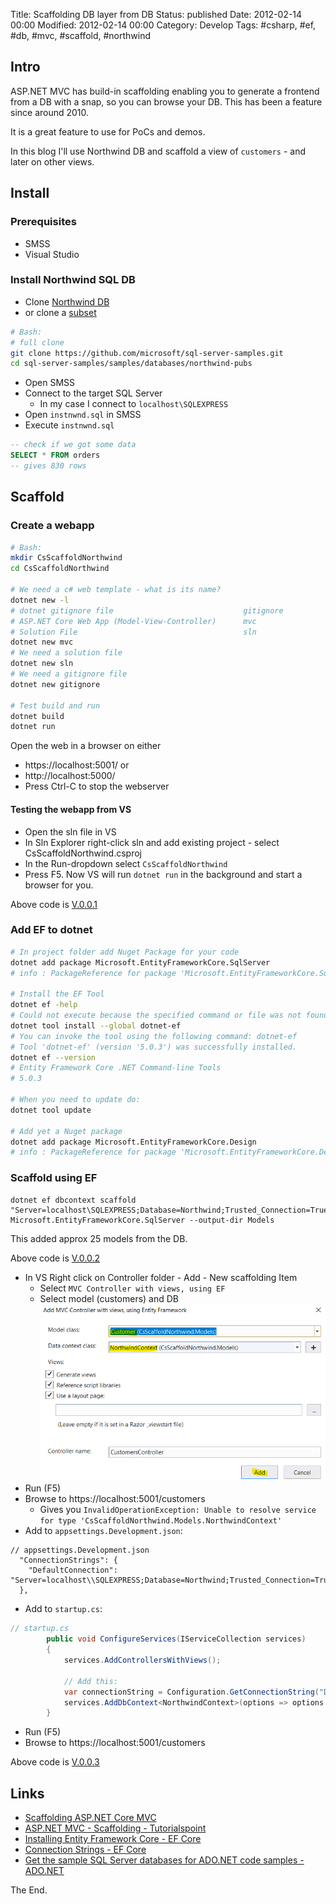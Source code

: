 Title: Scaffolding DB layer from DB
Status: published
Date: 2012-02-14 00:00
Modified: 2012-02-14 00:00
Category: Develop
Tags: #csharp, #ef, #db, #mvc, #scaffold, #northwind

## Intro

ASP.NET MVC has build-in scaffolding enabling you to generate a frontend from a DB with a snap, so you can browse your DB. This has been a feature since around 2010.  

It is a great feature to use for PoCs and demos.  

In this blog I'll use Northwind DB and scaffold a view of `customers` - and later on other views.

## Install

### Prerequisites

* SMSS
* Visual Studio

### Install Northwind SQL DB

* Clone [Northwind DB](https://github.com/Microsoft/sql-server-samples/tree/master/samples/databases/northwind-pubs)
* or clone a [subset](https://github.com/microsoft/sql-server-samples#cloning-only-a-subset-of-the-repo-with-sparse-checkout)

```bash
# Bash:
# full clone
git clone https://github.com/microsoft/sql-server-samples.git
cd sql-server-samples/samples/databases/northwind-pubs
```

* Open SMSS
* Connect to the target SQL Server
    * In my case I connect to `localhost\SQLEXPRESS`
* Open `instnwnd.sql` in SMSS
* Execute `instnwnd.sql`

```sql
-- check if we got some data
SELECT * FROM orders
-- gives 830 rows
```

## Scaffold

### Create a webapp

```bash
# Bash:
mkdir CsScaffoldNorthwind
cd CsScaffoldNorthwind

# We need a c# web template - what is its name?
dotnet new -l
# dotnet gitignore file                             gitignore                                  Config
# ASP.NET Core Web App (Model-View-Controller)      mvc                      [C#], F#          Web/MVC
# Solution File                                     sln                                        Solution
dotnet new mvc
# We need a solution file
dotnet new sln
# We need a gitignore file
dotnet new gitignore

# Test build and run
dotnet build
dotnet run
```

Open the web in a browser on either  

* https://localhost:5001/ or
* http://localhost:5000/
* Press Ctrl-C to stop the webserver

#### Testing the webapp from VS  

* Open the sln file in VS
* In Sln Explorer right-click sln and add existing project - select CsScaffoldNorthwind.csproj
* In the Run-dropdown select `CsScaffoldNorthwind`
* Press F5. Now VS will run `dotnet run` in the background and start a browser for you.

Above code is [V.0.0.1](https://github.com/rasor/CsScaffoldNorthwind/releases/tag/0.0.1)

### Add EF to dotnet

```bash
# In project folder add Nuget Package for your code
dotnet add package Microsoft.EntityFrameworkCore.SqlServer
# info : PackageReference for package 'Microsoft.EntityFrameworkCore.SqlServer' version '5.0.3' added to file \CsScaffoldNorthwind.csproj'.

# Install the EF Tool
dotnet ef -help
# Could not execute because the specified command or file was not found.
dotnet tool install --global dotnet-ef
# You can invoke the tool using the following command: dotnet-ef
# Tool 'dotnet-ef' (version '5.0.3') was successfully installed.
dotnet ef --version
# Entity Framework Core .NET Command-line Tools
# 5.0.3

# When you need to update do:
dotnet tool update

# Add yet a Nuget package
dotnet add package Microsoft.EntityFrameworkCore.Design
# info : PackageReference for package 'Microsoft.EntityFrameworkCore.Design' version '5.0.3' added to file \CsScaffoldNorthwind.csproj'.
```

### Scaffold using EF

```
dotnet ef dbcontext scaffold "Server=localhost\SQLEXPRESS;Database=Northwind;Trusted_Connection=True;" Microsoft.EntityFrameworkCore.SqlServer --output-dir Models
```

This added approx 25 models from the DB.  

Above code is [V.0.0.2](https://github.com/rasor/CsScaffoldNorthwind/releases/tag/0.0.2)

* In VS Right click on Controller folder - Add - New scaffolding Item
    * Select `MVC Controller with views, using EF`
    * Select model (customers) and DB  
    ![Scaffold Controller and View](../img/2021/2021-02-14-Scaffold01.PNG)  
* Run (F5)
* Browse to https://localhost:5001/customers
    * Gives you `InvalidOperationException: Unable to resolve service for type 'CsScaffoldNorthwind.Models.NorthwindContext'`
* Add to `appsettings.Development.json`:

```jsonc
// appsettings.Development.json
  "ConnectionStrings": {
    "DefaultConnection": "Server=localhost\\SQLEXPRESS;Database=Northwind;Trusted_Connection=True;"
  },
```
* Add to `startup.cs`:

```csharp
// startup.cs
        public void ConfigureServices(IServiceCollection services)
        {
            services.AddControllersWithViews();

            // Add this:
            var connectionString = Configuration.GetConnectionString("DefaultConnection");
            services.AddDbContext<NorthwindContext>(options => options.UseSqlServer(connectionString));
        }
```
* Run (F5)
* Browse to https://localhost:5001/customers

Above code is [V.0.0.3](https://github.com/rasor/CsScaffoldNorthwind/releases/tag/0.0.3)

## Links

* [Scaffolding ASP.NET Core MVC](https://www.c-sharpcorner.com/article/scaffolding-asp-net-core-mvc/)
* [ASP.NET MVC - Scaffolding - Tutorialspoint](https://www.tutorialspoint.com/asp.net_mvc/asp.net_mvc_scaffolding.htm)
* [Installing Entity Framework Core - EF Core](https://docs.microsoft.com/en-us/ef/core/get-started/overview/install)
* [Connection Strings - EF Core](https://docs.microsoft.com/en-us/ef/core/miscellaneous/connection-strings)
* [Get the sample SQL Server databases for ADO.NET code samples - ADO.NET](https://docs.microsoft.com/en-us/dotnet/framework/data/adonet/sql/linq/downloading-sample-databases#get-the-northwind-sample-database-for-sql-server)

The End.
